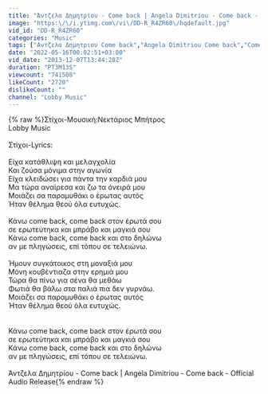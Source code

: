```yaml
---
title: "Άντζελα Δημητρίου - Come back | Angela Dimitriou - Come back - Official Audio Release"
image: "https:\/\/i.ytimg.com\/vi\/DD-R_R4ZR60\/hqdefault.jpg"
vid_id: "DD-R_R4ZR60"
categories: "Music"
tags: ["Αντζελα Δημητριου Come back","Angela Dimitriou Come back","Come back"]
date: "2022-05-16T00:02:51+03:00"
vid_date: "2013-12-07T13:44:28Z"
duration: "PT3M13S"
viewcount: "741508"
likeCount: "2720"
dislikeCount: ""
channel: "Lobby Music"
---
```

{% raw %}Στίχοι-Μουσική:Νεκτάριος Μπήτρος<br />Lobby Music<br /><br />Στίχοι-Lyrics:<br /><br />Είχα κατάθλιψη και μελαγχολία<br />Και ζούσα μόνιμα στην αγωνία <br />Είχα κλειδώσει για πάντα την καρδιά μου<br />Μα τώρα αναίρεσα και ζω τα όνειρά μου<br />Μοιάζει σα παραμυθάκι ο έρωτας αυτός<br />Ήταν θέλημα θεού όλα ευτυχώς.<br /><br />Κάνω come back, come back στον έρωτά σου<br />σε ερωτεύτηκα και μπράβο και μαγκιά σου<br />Κάνω come back, come back και στο δηλώνω<br />αν με πληγώσεις, επί τόπου σε τελειώνω.<br /><br />Ήμουν συγκάτοικος στη μοναξιά μου<br />Μόνη κουβέντιαζα στην ερημιά μου<br />Τώρα θα πίνω για σένα θα μεθάω<br />Φωτιά θα βάλω στα παλιά πια δεν γυρνάω.<br />Μοιάζει σα παραμυθάκι ο έρωτας αυτός<br />Ήταν θέλημα θεού όλα ευτυχώς.<br /><br /><br />Κάνω come back, come back στον έρωτά σου<br />σε ερωτεύτηκα και μπράβο και μαγκιά σου<br />Κάνω come back, come back και στο δηλώνω<br />αν με πληγώσεις, επί τόπου σε τελειώνω.<br /><br />Άντζελα Δημητρίου - Come back | Angela Dimitriou - Come back - Official Audio Release{% endraw %}
